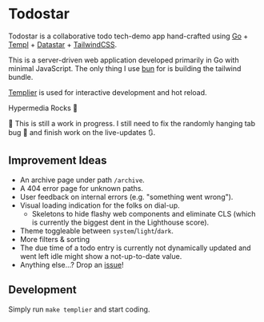 # Todostar

Todostar is a collaborative todo tech-demo app hand-crafted using
[Go](https://go.dev) + [Templ](https://templ.guide) + [Datastar](https://data-star.dev) +
[TailwindCSS](https://tailwindcss.com/).

This is a server-driven web application developed primarily in Go with minimal JavaScript.
The only thing I use [bun](https://bun.com/) for is building the tailwind bundle.

[Templier](https://github.com/romshark/templier) is used for interactive development and
hot reload.

Hypermedia Rocks 🤘

🚧 This is still a work in progress. I still need to fix the randomly hanging tab bug 🐛
and finish work on the live-updates 🔃.

## Improvement Ideas

- An archive page under path `/archive`.
- A 404 error page for unknown paths.
- User feedback on internal errors (e.g. "something went wrong").
- Visual loading indication for the folks on dial-up.
  - Skeletons to hide flashy web components and eliminate CLS
    (which is currently the biggest dent in the Lighthouse score).
- Theme toggleable between `system`/`light`/`dark`.
- More filters & sorting
- The due time of a todo entry is currently not dynamically updated
  and went left idle might show a not-up-to-date value.
- Anything else...? Drop an [issue](https://github.com/romshark/todostar/issues)!

## Development

Simply run `make templier` and start coding.
